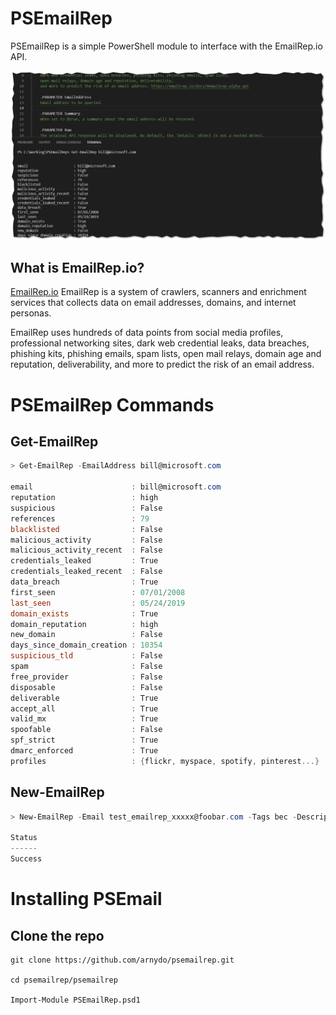 # PSEmailRep

PSEmailRep is a simple PowerShell module to interface with the EmailRep.io API.

![ScreenShot](/Media/screenshot.png)

## What is EmailRep.io?

[EmailRep.io](https://emailrep.io/) EmailRep is a system of crawlers, scanners and enrichment services that collects data on email addresses, domains, and internet personas.

EmailRep uses hundreds of data points from social media profiles, professional networking sites, dark web credential leaks, data breaches, phishing kits, phishing emails, spam lists, open mail relays, domain age and reputation, deliverability, and more to predict the risk of an email address.

# PSEmailRep Commands

## Get-EmailRep

```powershell
> Get-EmailRep -EmailAddress bill@microsoft.com

email                      : bill@microsoft.com
reputation                 : high
suspicious                 : False
references                 : 79
blacklisted                : False
malicious_activity         : False
malicious_activity_recent  : False
credentials_leaked         : True
credentials_leaked_recent  : False
data_breach                : True
first_seen                 : 07/01/2008
last_seen                  : 05/24/2019
domain_exists              : True
domain_reputation          : high
new_domain                 : False
days_since_domain_creation : 10354
suspicious_tld             : False
spam                       : False
free_provider              : False
disposable                 : False
deliverable                : True
accept_all                 : True
valid_mx                   : True
spoofable                  : False
spf_strict                 : True
dmarc_enforced             : True
profiles                   : {flickr, myspace, spotify, pinterest...}
```

## New-EmailRep
```powershell
> New-EmailRep -Email test_emailrep_xxxxx@foobar.com -Tags bec -Description 'Business email takeover' -ApiKey $ApiKey

Status
------
Success
```

# Installing PSEmail

## Clone the repo
```
git clone https://github.com/arnydo/psemailrep.git

cd psemailrep/psemailrep

Import-Module PSEmailRep.psd1
```